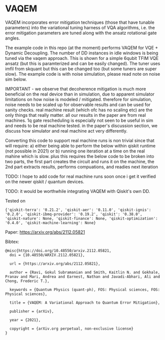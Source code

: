 # VAQEM

VAQEM incorporates error mitigation techniques (those that have tunable parameters) into the variational tuning harness of VQA algorithms, i.e. the error mitigation parameters are tuned along with the ansatz rotational gate angles.

The example code in this repo (at the moment) performs VAQEM for VQE + Dynamic Decoupling. The number of DD instances in idle windows is being tuned via the vaqem approach.  This is shown for a simple 6qubit TFIM VQE ansatz (but this is paramterized and can be easily changed). The tuner uses imfil from skquant but this can be changed too (but some tuners are super slow). The example code is with noise simulation, please read note on noise sim below.


IMPORTANT - we observe that decoherence mitigation is much more beneficial on the real device than in simulation, due to apparent simulator limitations on how noise is modeled / mitigated. therefore for simulation, noise needs to be scaled up for observable results and can be used for sanity checks. real machine result (which ofc has no scaling etc) are the only things that really matter. all our results in the paper are from real machines. 1q gate rescheduling is especially not seen to be useful in sim and needs to be real machine tested. in the paper's discussion section, we discuss how simulator and real machine act very differently. 

Converting this code to support real machine runs is non trivial since that will require: a) either being able to perform the below within qiskit runtime (not possible in 2021) or b) running one iteration at a time on the real mahine which is slow. plus this requires the below code to be broken into two parts, the first part creates the circuit and runs it on the machine, the 2nd part extracts results, performs compuations, and readies next iteration

TODO: I hope to add code for real machine runs soon once i get it verified on the newer qiskit / quantum devices.

TODO: it would be worthwhile integrating VAQEM with Qiskit's own DD.





Tested on
```
{'qiskit-terra': '0.21.2', 'qiskit-aer': '0.11.0', 'qiskit-ignis': '0.2.0', 'qiskit-ibmq-provider': '0.19.2', 'qiskit': '0.38.0', 'qiskit-nature': None, 'qiskit-finance': None, 'qiskit-optimization': '0.4.0', 'qiskit-machine-learning': None}
```



Paper: https://arxiv.org/abs/2112.05821

Bibtex:
```
@misc{https://doi.org/10.48550/arxiv.2112.05821,
  doi = {10.48550/ARXIV.2112.05821},
  
  url = {https://arxiv.org/abs/2112.05821},
  
  author = {Ravi, Gokul Subramanian and Smith, Kaitlin N. and Gokhale, Pranav and Mari, Andrea and Earnest, Nathan and Javadi-Abhari, Ali and Chong, Frederic T.},
  
  keywords = {Quantum Physics (quant-ph), FOS: Physical sciences, FOS: Physical sciences},
  
  title = {VAQEM: A Variational Approach to Quantum Error Mitigation},
  
  publisher = {arXiv},
  
  year = {2021},
  
  copyright = {arXiv.org perpetual, non-exclusive license}
}
```
